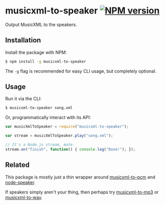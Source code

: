 # musicxml-to-speaker [![NPM version](http://img.shields.io/npm/v/musicxml-to-speaker.svg?style=flat-square)](https://www.npmjs.org/package/musicxml-to-speaker)

Output MusicXML to the speakers.

## Installation

Install the package with NPM:

```bash
$ npm install -g musicxml-to-speaker
```

The `-g` flag is recommended for easy CLI usage, but completely optional.

## Usage

Run it via the CLI:

```bash
$ musicxml-to-speaker song.xml
```

Or, programmatically interact with its API:

```javascript
var musicXmlToSpeaker = require("musicxml-to-speaker");

var stream = musicXmlToSpeaker.play("song.xml");

// It's a Node.js stream, mate.
stream.on("finish", function() { console.log("Done!"); });
```

## Related

This package is mostly just a thin wrapper around [musicxml-to-pcm](https://github.com/lukehorvat/musicxml-to-pcm) and [node-speaker](https://github.com/TooTallNate/node-speaker).

If speakers simply aren't your thing, then perhaps try [musicxml-to-mp3](https://github.com/lukehorvat/musicxml-to-mp3) or [musicxml-to-wav](https://github.com/lukehorvat/musicxml-to-wav).
